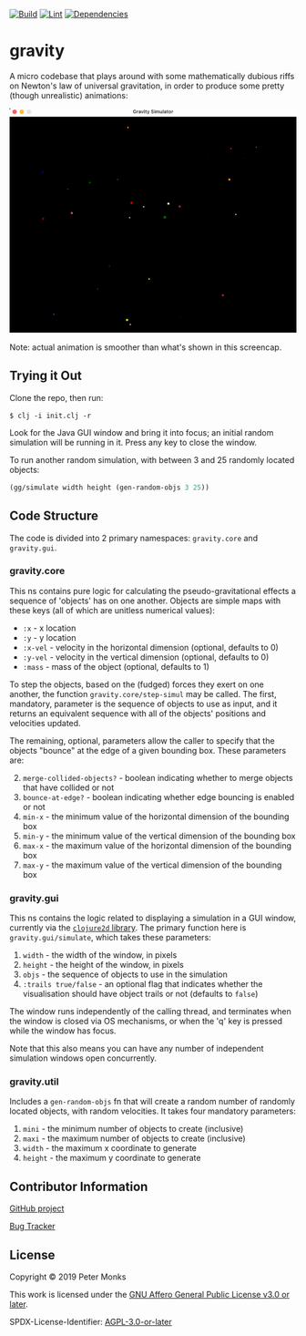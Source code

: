 [![Build](https://github.com/pmonks/gravity/workflows/build/badge.svg?branch=main)](https://github.com/pmonks/gravity/actions?query=workflow%3Abuild) [![Lint](https://github.com/pmonks/gravity/workflows/lint/badge.svg?branch=main)](https://github.com/pmonks/gravity/actions?query=workflow%3Alint) [![Dependencies](https://github.com/pmonks/gravity/workflows/dependencies/badge.svg?branch=main)](https://github.com/pmonks/gravity/actions?query=workflow%3Adependencies)

# gravity

A micro codebase that plays around with some mathematically dubious riffs on Newton's law of universal gravitation,
in order to produce some pretty (though unrealistic) animations:

![Demo](demo.gif?raw=true "Demo")

Note: actual animation is smoother than what's shown in this screencap.

## Trying it Out
Clone the repo, then run:

```shell
$ clj -i init.clj -r
```

Look for the Java GUI window and bring it into focus; an initial random simulation will be running in it.  Press
any key to close the window.

To run another random simulation, with between 3 and 25 randomly located objects:

```clojure
(gg/simulate width height (gen-random-objs 3 25))
```

## Code Structure

The code is divided into 2 primary namespaces: `gravity.core` and `gravity.gui`.

### gravity.core

This ns contains pure logic for calculating the pseudo-gravitational effects a sequence of 'objects' has on one
another.  Objects are simple maps with these keys (all of which are unitless numerical values):

  * `:x` - x location
  * `:y` - y location
  * `:x-vel` - velocity in the horizontal dimension (optional, defaults to 0)
  * `:y-vel` - velocity in the vertical dimension (optional, defaults to 0)
  * `:mass` - mass of the object (optional, defaults to 1)

To step the objects, based on the (fudged) forces they exert on one another, the function `gravity.core/step-simul` may
be called.  The first, mandatory, parameter is the sequence of objects to use as input, and it returns an equivalent
sequence with all of the objects' positions and velocities updated.

The remaining, optional, parameters allow the caller to specify that the objects "bounce" at the edge of a given bounding
box.  These parameters are:

  2. `merge-collided-objects?` - boolean indicating whether to merge objects that have collided or not
  3. `bounce-at-edge?` - boolean indicating whether edge bouncing is enabled or not
  4. `min-x` - the minimum value of the horizontal dimension of the bounding box
  5. `min-y` - the minimum value of the vertical dimension of the bounding box
  6. `max-x` - the maximum value of the horizontal dimension of the bounding box
  7. `max-y` - the maximum value of the vertical dimension of the bounding box


### gravity.gui

This ns contains the logic related to displaying a simulation in a GUI window, currently via the
[`clojure2d` library](https://github.com/Clojure2D/clojure2d).  The primary function here is `gravity.gui/simulate`,
which takes these parameters:

  1. `width` - the width of the window, in pixels
  2. `height` - the height of the window, in pixels
  3. `objs` - the sequence of objects to use in the simulation
  4. `:trails true/false` - an optional flag that indicates whether the visualisation should have object trails or not (defaults to `false`)

The window runs independently of the calling thread, and terminates when the window is closed via OS mechanisms, or
when the 'q' key is pressed while the window has focus.

Note that this also means you can have any number of independent simulation windows open concurrently.

### gravity.util

Includes a `gen-random-objs` fn that will create a random number of randomly located objects, with random velocities.
It takes four mandatory parameters:

  1. `mini` - the minimum number of objects to create (inclusive)
  2. `maxi` - the maximum number of objects to create (inclusive)
  3. `width` - the maximum x coordinate to generate
  4. `height` - the maximum y coordinate to generate

## Contributor Information

[GitHub project](https://github.com/pmonks/gravity)

[Bug Tracker](https://github.com/pmonks/gravity/issues)

## License

Copyright © 2019 Peter Monks

This work is licensed under the [GNU Affero General Public License v3.0 or later](http://www.gnu.org/licenses/agpl-3.0.html).

SPDX-License-Identifier: [AGPL-3.0-or-later](https://spdx.org/licenses/AGPL-3.0-or-later.html)
